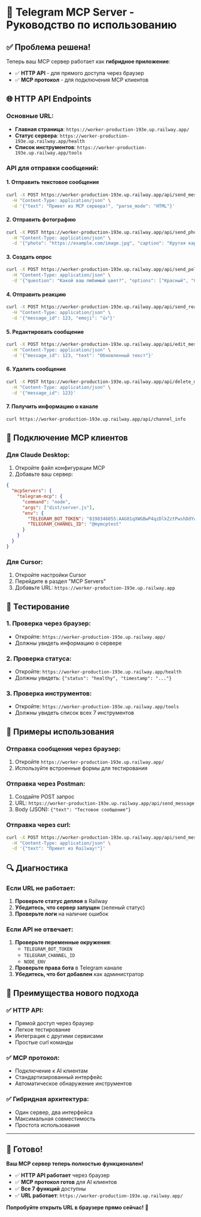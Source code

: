# 🚀 Telegram MCP Server - Руководство по использованию

## ✅ Проблема решена!

Теперь ваш MCP сервер работает как **гибридное приложение**:
- ✅ **HTTP API** - для прямого доступа через браузер
- ✅ **MCP протокол** - для подключения MCP клиентов

## 🌐 HTTP API Endpoints

### Основные URL:
- **Главная страница**: `https://worker-production-193e.up.railway.app/`
- **Статус сервера**: `https://worker-production-193e.up.railway.app/health`
- **Список инструментов**: `https://worker-production-193e.up.railway.app/tools`

### API для отправки сообщений:

#### 1. Отправить текстовое сообщение
```bash
curl -X POST https://worker-production-193e.up.railway.app/api/send_message \
  -H "Content-Type: application/json" \
  -d '{"text": "Привет из MCP сервера!", "parse_mode": "HTML"}'
```

#### 2. Отправить фотографию
```bash
curl -X POST https://worker-production-193e.up.railway.app/api/send_photo \
  -H "Content-Type: application/json" \
  -d '{"photo": "https://example.com/image.jpg", "caption": "Крутая картинка!"}'
```

#### 3. Создать опрос
```bash
curl -X POST https://worker-production-193e.up.railway.app/api/send_poll \
  -H "Content-Type: application/json" \
  -d '{"question": "Какой ваш любимый цвет?", "options": ["Красный", "Синий", "Зеленый"]}'
```

#### 4. Отправить реакцию
```bash
curl -X POST https://worker-production-193e.up.railway.app/api/send_reaction \
  -H "Content-Type: application/json" \
  -d '{"message_id": 123, "emoji": "👍"}'
```

#### 5. Редактировать сообщение
```bash
curl -X POST https://worker-production-193e.up.railway.app/api/edit_message \
  -H "Content-Type: application/json" \
  -d '{"message_id": 123, "text": "Обновленный текст"}'
```

#### 6. Удалить сообщение
```bash
curl -X POST https://worker-production-193e.up.railway.app/api/delete_message \
  -H "Content-Type: application/json" \
  -d '{"message_id": 123}'
```

#### 7. Получить информацию о канале
```bash
curl https://worker-production-193e.up.railway.app/api/channel_info
```

## 🔧 Подключение MCP клиентов

### Для Claude Desktop:
1. Откройте файл конфигурации MCP
2. Добавьте ваш сервер:
```json
{
  "mcpServers": {
    "telegram-mcp": {
      "command": "node",
      "args": ["dist/server.js"],
      "env": {
        "TELEGRAM_BOT_TOKEN": "8198346055:AAG01qXWGBwP4qzDlkZztPwshDdYw_DLFN0",
        "TELEGRAM_CHANNEL_ID": "@mymcptest"
      }
    }
  }
}
```

### Для Cursor:
1. Откройте настройки Cursor
2. Перейдите в раздел "MCP Servers"
3. Добавьте URL: `https://worker-production-193e.up.railway.app`

## 📱 Тестирование

### 1. Проверка через браузер:
- Откройте: `https://worker-production-193e.up.railway.app/`
- Должны увидеть информацию о сервере

### 2. Проверка статуса:
- Откройте: `https://worker-production-193e.up.railway.app/health`
- Должны увидеть: `{"status": "healthy", "timestamp": "..."}`

### 3. Проверка инструментов:
- Откройте: `https://worker-production-193e.up.railway.app/tools`
- Должны увидеть список всех 7 инструментов

## 🎯 Примеры использования

### Отправка сообщения через браузер:
1. Откройте `https://worker-production-193e.up.railway.app/`
2. Используйте встроенные формы для тестирования

### Отправка через Postman:
1. Создайте POST запрос
2. URL: `https://worker-production-193e.up.railway.app/api/send_message`
3. Body (JSON): `{"text": "Тестовое сообщение"}`

### Отправка через curl:
```bash
curl -X POST https://worker-production-193e.up.railway.app/api/send_message \
  -H "Content-Type: application/json" \
  -d '{"text": "Привет из Railway!"}'
```

## 🔍 Диагностика

### Если URL не работает:
1. **Проверьте статус деплоя** в Railway
2. **Убедитесь, что сервер запущен** (зеленый статус)
3. **Проверьте логи** на наличие ошибок

### Если API не отвечает:
1. **Проверьте переменные окружения**:
   - `TELEGRAM_BOT_TOKEN`
   - `TELEGRAM_CHANNEL_ID`
   - `NODE_ENV`
2. **Проверьте права бота** в Telegram канале
3. **Убедитесь, что бот добавлен** как администратор

## 🚀 Преимущества нового подхода

### ✅ HTTP API:
- Прямой доступ через браузер
- Легкое тестирование
- Интеграция с другими сервисами
- Простые curl команды

### ✅ MCP протокол:
- Подключение к AI клиентам
- Стандартизированный интерфейс
- Автоматическое обнаружение инструментов

### ✅ Гибридная архитектура:
- Один сервер, два интерфейса
- Максимальная совместимость
- Простота использования

---

## 🎉 Готово!

**Ваш MCP сервер теперь полностью функционален!**

- ✅ **HTTP API работает** через браузер
- ✅ **MCP протокол готов** для AI клиентов
- ✅ **Все 7 функций** доступны
- ✅ **URL работает**: `https://worker-production-193e.up.railway.app/`

**Попробуйте открыть URL в браузере прямо сейчас!** 🚀
